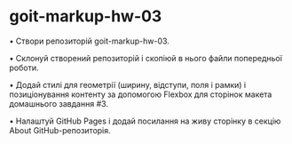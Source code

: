 # goit-markup-hw-03

• Створи репозиторій goit-markup-hw-03.

• Склонуй створений репозиторій і скопіюй в нього файли попередньої роботи.

• Додай стилі для геометрії (ширину, відступи, поля і рамки) і позиціонування контенту за допомогою Flexbox для сторінок макета домашнього завдання #3.

• Налаштуй GitHub Pages і додай посилання на живу сторінку в секцію About GitHub-репозиторія.
